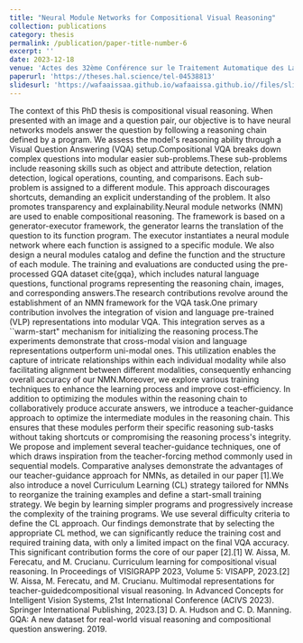```yaml
---
title: "Neural Module Networks for Compositional Visual Reasoning"
collection: publications
category: thesis
permalink: /publication/paper-title-number-6
excerpt: ''
date: 2023-12-18
venue: 'Actes des 32ème Conférence sur le Traitement Automatique des Langues Naturelles (TALN), volume 1 : articles scientifiques originaux. 2025, Marseille, France'
paperurl: 'https://theses.hal.science/tel-04538813'
slidesurl: 'https://wafaaissaa.github.io/wafaaissa.github.io//files/slides_phd_thesis.pdf'
---
```


The context of this PhD thesis is compositional visual reasoning. When presented with an image and a question pair, our objective is to have neural networks models answer the question by following a reasoning chain defined by a program. We assess the model's reasoning ability through a Visual Question Answering (VQA) setup.Compositional VQA breaks down complex questions into modular easier sub-problems.These sub-problems include reasoning skills such as object and attribute detection, relation detection, logical operations, counting, and comparisons. Each sub-problem is assigned to a different module. This approach discourages shortcuts, demanding an explicit understanding of the problem. It also promotes transparency and explainability.Neural module networks (NMN) are used to enable compositional reasoning. The framework is based on a generator-executor framework, the generator learns the translation of the question to its function program. The executor instantiates a neural module network where each function is assigned to a specific module. We also design a neural modules catalog and define the function and the structure of each module. The training and evaluations are conducted using the pre-processed GQA dataset cite{gqa}, which includes natural language questions, functional programs representing the reasoning chain, images, and corresponding answers.The research contributions revolve around the establishment of an NMN framework for the VQA task.One primary contribution involves the integration of vision and language pre-trained (VLP) representations into modular VQA. This integration serves as a ``warm-start" mechanism for initializing the reasoning process.The experiments demonstrate that cross-modal vision and language representations outperform uni-modal ones. This utilization enables the capture of intricate relationships within each individual modality while also facilitating alignment between different modalities, consequently enhancing overall accuracy of our NMN.Moreover, we explore various training techniques to enhance the learning process and improve cost-efficiency. In addition to optimizing the modules within the reasoning chain to collaboratively produce accurate answers, we introduce a teacher-guidance approach to optimize the intermediate modules in the reasoning chain. This ensures that these modules perform their specific reasoning sub-tasks without taking shortcuts or compromising the reasoning process's integrity. We propose and implement several teacher-guidance techniques, one of which draws inspiration from the teacher-forcing method commonly used in sequential models. Comparative analyses demonstrate the advantages of our teacher-guidance approach for NMNs, as detailed in our paper [1].We also introduce a novel Curriculum Learning (CL) strategy tailored for NMNs to reorganize the training examples and define a start-small training strategy. We begin by learning simpler programs and progressively increase the complexity of the training programs. We use several difficulty criteria to define the CL approach. Our findings demonstrate that by selecting the appropriate CL method, we can significantly reduce the training cost and required training data, with only a limited impact on the final VQA accuracy. This significant contribution forms the core of our paper [2].[1] W. Aissa, M. Ferecatu, and M. Crucianu. Curriculum learning for compositional visual reasoning. In Proceedings of VISIGRAPP 2023, Volume 5: VISAPP, 2023.[2] W. Aissa, M. Ferecatu, and M. Crucianu. Multimodal representations for teacher-guidedcompositional visual reasoning. In Advanced Concepts for Intelligent Vision Systems, 21st International Conference (ACIVS 2023). Springer International Publishing, 2023.[3] D. A. Hudson and C. D. Manning. GQA: A new dataset for real-world visual reasoning and compositional question answering. 2019.
